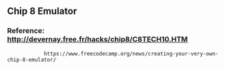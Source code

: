 ## Chip 8 Emulator

### Reference: http://devernay.free.fr/hacks/chip8/C8TECH10.HTM
                https://www.freecodecamp.org/news/creating-your-very-own-chip-8-emulator/

                